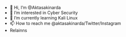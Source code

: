 - 👋 Hi, I’m @Aktasakinarda
- 👀 I’m interested in Cyber Security 
- 🌱 I’m currently learning Kali Linux 
- 📫 How to reach me @aktasakinarda/Twitter/Instagram
- Relainns

